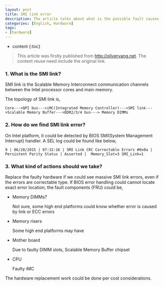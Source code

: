 ```yaml
---
layout: post
title: SMI link error
description: The article talks about what is the possible fault causes regarding to SMI link error.
categories: [English, Hardware]
tags:
- [hardware]
---
```


* content
{:toc}

>This article was firstly published from <http://oliveryang.net>. The content reuse need include the original link.

### 1. What is the SMI link?

SMI link is the Scalable Memory Interconnect communication channels between the Intel processor cores and main memory.

The topology of SMI link is,

	Core--->QPI bus--->iMC(Integrated Memory Controller)--->SMI link--->Scalable Memory Buffer--->DDR2/3/4 bus---> Memory DIMMs

### 2. How do we find SMI link error?

On Intel platform, it could be detected by BIOS SMI(System Management Interrupt) handler.
A SEL log could be found like below,

	9 | 06/28/2015 | 07:32:16 | SMI Link CRC Correctable Errors #0x0a | Persistent Parity Status | Asserted |  Memory_Slot=3 SMI_Link=1


### 3. What kind of actions should we take?

Replace the faulty hardware if we could see massive SMI link errors, even if the errors are correctable type.
If BIOS error handling could cannot locate exact error location, the fault components (FRU) could be,

* Memory DIMMs?

  Not sure, some high end platforms could know whether error is caused by link or ECC errors

* Memory risers

  Some high end platforms may have

* Mother board

  Due to faulty DIMM slots, Scalable Memory Buffer chipset

* CPU

  Faulty iMC

The hardware replacement work could be done per cost considerations.
